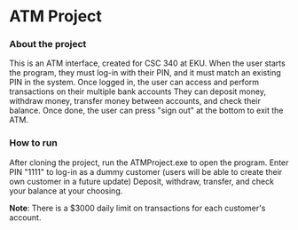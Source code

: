 # ATM Project

### About the project
This is an ATM interface, created for CSC 340 at EKU. 
When the user starts the program, they must log-in with their PIN, and it must match an existing PIN in the system.
Once logged in, the user can access and perform transactions on their multiple bank accounts
They can deposit money, withdraw money, transfer money between accounts, and check their balance.
Once done, the user can press "sign out" at the bottom to exit the ATM.


### How to run
After cloning the project, run the ATMProject.exe to open the program.
Enter PIN "1111" to log-in as a dummy customer (users will be able to create their own customer in a future update)
Deposit, withdraw, transfer, and check your balance at your choosing.


**Note**: There is a $3000 daily limit on transactions for each customer's account.

